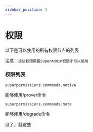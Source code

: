 ```yaml
---
sidebar_position: 5
---
```


# 权限

以下是可以使用的所有权限节点的列表

注意：`这些权限需要SuperAdmin权限才可以使用`

### 权限列表

`superpermissions.commands.motive`

能够使用/prover命令

`superpermissions.commands.mote`

能够使用/degrade命令

没了，就这些
